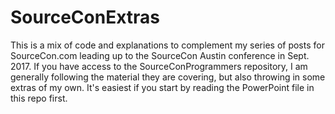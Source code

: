 # SourceConExtras
This is a mix of code and explanations to complement my series of posts for SourceCon.com leading up to the
SourceCon Austin conference in Sept. 2017.  If you have access to the SourceConProgrammers repository, I
am generally following the material they are covering, but also throwing in some extras of my own.
It's easiest if you start by reading the PowerPoint file in this repo first.
